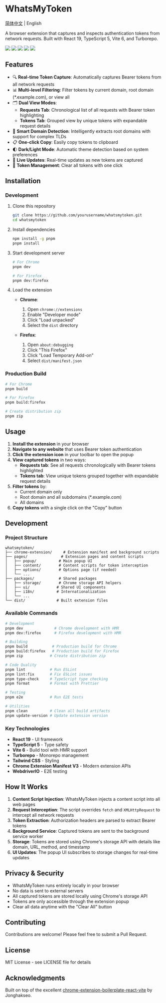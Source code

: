 # WhatsMyToken

[简体中文](./README.zh.md) | English

A browser extension that captures and inspects authentication tokens from network requests. Built with React 19, TypeScript 5, Vite 6, and Turborepo.

![](https://img.shields.io/badge/React-61DAFB?style=flat-square&logo=react&logoColor=black)
![](https://img.shields.io/badge/Typescript-3178C6?style=flat-square&logo=typescript&logoColor=white)
![](https://badges.aleen42.com/src/vitejs.svg)
![](https://img.shields.io/badge/Chrome-4285F4?style=flat-square&logo=google-chrome&logoColor=white)
![](https://img.shields.io/badge/Firefox-FF7139?style=flat-square&logo=firefox&logoColor=white)

## Features

- 🔍 **Real-time Token Capture**: Automatically captures Bearer tokens from all network requests
- 📊 **Multi-level Filtering**: Filter tokens by current domain, root domain (*.example.com), or view all
- 🗂️ **Dual View Modes**: 
  - **Requests Tab**: Chronological list of all requests with Bearer token highlighting
  - **Tokens Tab**: Grouped view by unique tokens with expandable request details
- 🎯 **Smart Domain Detection**: Intelligently extracts root domains with support for complex TLDs
- 📋 **One-click Copy**: Easily copy tokens to clipboard
- 🌓 **Dark/Light Mode**: Automatic theme detection based on system preferences
- 🔄 **Live Updates**: Real-time updates as new tokens are captured
- 🧹 **Token Management**: Clear all tokens with one click

## Installation

### Development

1. Clone this repository
   ```bash
   git clone https://github.com/yourusername/whatsmytoken.git
   cd whatsmytoken
   ```

2. Install dependencies
   ```bash
   npm install -g pnpm
   pnpm install
   ```

3. Start development server
   ```bash
   # For Chrome
   pnpm dev

   # For Firefox
   pnpm dev:firefox
   ```

4. Load the extension
   - **Chrome**: 
     1. Open `chrome://extensions`
     2. Enable "Developer mode"
     3. Click "Load unpacked"
     4. Select the `dist` directory
   
   - **Firefox**: 
     1. Open `about:debugging`
     2. Click "This Firefox"
     3. Click "Load Temporary Add-on"
     4. Select `dist/manifest.json`

### Production Build

```bash
# For Chrome
pnpm build

# For Firefox
pnpm build:firefox

# Create distribution zip
pnpm zip
```

## Usage

1. **Install the extension** in your browser
2. **Navigate to any website** that uses Bearer token authentication
3. **Click the extension icon** in your toolbar to open the popup
4. **View captured tokens** in two ways:
   - **Requests tab**: See all requests chronologically with Bearer tokens highlighted
   - **Tokens tab**: View unique tokens grouped together with expandable request details
5. **Filter tokens** by:
   - Current domain only
   - Root domain and all subdomains (*.example.com)
   - All domains
6. **Copy tokens** with a single click on the "Copy" button

## Development

### Project Structure

```
whatsmytoken/
├── chrome-extension/     # Extension manifest and background scripts
├── pages/               # Extension pages and content scripts
│   ├── popup/          # Main popup UI
│   ├── content/        # Content scripts for token interception
│   ├── options/        # Options page (if needed)
│   └── ...
├── packages/           # Shared packages
│   ├── storage/        # Chrome storage API helpers
│   ├── ui/            # Shared UI components
│   ├── i18n/          # Internationalization
│   └── ...
└── dist/              # Built extension files
```

### Available Commands

```bash
# Development
pnpm dev              # Chrome development with HMR
pnpm dev:firefox      # Firefox development with HMR

# Building
pnpm build           # Production build for Chrome
pnpm build:firefox   # Production build for Firefox
pnpm zip            # Create distribution zip

# Code Quality
pnpm lint           # Run ESLint
pnpm lint:fix       # Fix ESLint issues
pnpm type-check     # TypeScript type checking
pnpm format         # Format with Prettier

# Testing
pnpm e2e            # Run E2E tests

# Utilities
pnpm clean          # Clean all build artifacts
pnpm update-version # Update extension version
```

### Key Technologies

- **React 19** - UI framework
- **TypeScript 5** - Type safety
- **Vite 6** - Build tool with HMR support
- **Turborepo** - Monorepo management
- **Tailwind CSS** - Styling
- **Chrome Extension Manifest V3** - Modern extension APIs
- **WebdriverIO** - E2E testing

## How It Works

1. **Content Script Injection**: WhatsMyToken injects a content script into all web pages
2. **Request Interception**: The script overrides `fetch` and `XMLHttpRequest` to intercept all network requests
3. **Token Extraction**: Authorization headers are parsed to extract Bearer tokens
4. **Background Service**: Captured tokens are sent to the background service worker
5. **Storage**: Tokens are stored using Chrome's storage API with details like domain, URL, method, and timestamp
6. **UI Updates**: The popup UI subscribes to storage changes for real-time updates

## Privacy & Security

- WhatsMyToken runs entirely locally in your browser
- No data is sent to external servers
- All captured tokens are stored locally using Chrome's storage API
- Tokens are only accessible through the extension popup
- Clear all data anytime with the "Clear All" button

## Contributing

Contributions are welcome! Please feel free to submit a Pull Request.

## License

MIT License - see LICENSE file for details

## Acknowledgments

Built on top of the excellent [chrome-extension-boilerplate-react-vite](https://github.com/Jonghakseo/chrome-extension-boilerplate-react-vite) by Jonghakseo.